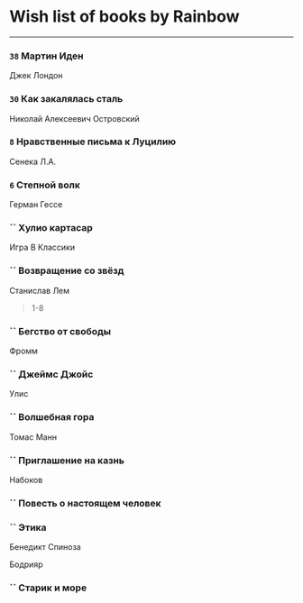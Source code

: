 # Wish list of books by Rainbow
---

### `38` Мартин Иден
Джек Лондон

### `30` Как закалялась сталь
Николай Алексеевич Островский

### `8` Нравственные письма к Луцилию
Сенека Л.А.

### `6` Степной волк
Герман Гессе

### `` Хулио картасар
Игра В Классики

### `` Возвращение со звёзд
Станислав Лем
> 1-8

### `` Бегство от свободы
Фромм

### `` Джеймс Джойс
Улис

### `` Волшебная гора
Томас Манн

### `` Приглашение на казнь
Набоков

### `` Повесть о настоящем человек

### `` Этика
Бенедикт Спиноза

Бодрияр

### `` Старик и море

